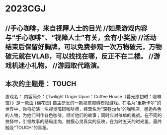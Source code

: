 # 2023CGJ
//手心咖啡，来自视障人士的目光
//如果游戏内容与“手心咖啡”、“视障人士”有关，会有小奖励
//活动结束后保留好胸牌，可以免费参观一次万物破元，万物破元就在VLAB，可以找找在哪，反正不在二楼。
//游戏机迷小礼物。
//游园取代路演。
-------------------------------
本次的主题是： TOUCH
-------------------------------
游戏名：
内容简介：《Twilight Origin Upon：Coffee House（暮光原初时：咖啡馆）》是一款由 {梅花园} 自主研发的一款视觉障碍模拟游戏。在名为"里斯卡尔"的世界中，你将扮演一名视觉障碍咖啡师，经营名为“深巷cafe”的咖啡店，邂逅各色的人物，为他们制作各色咖啡，倾听他们的故事；同时应对催单的挑战。在不同的抉择中，引领故事的结局走向，触摸心灵真实的反映，在为时五天的时光里，最终触及“TOUCH”的真相。

 
